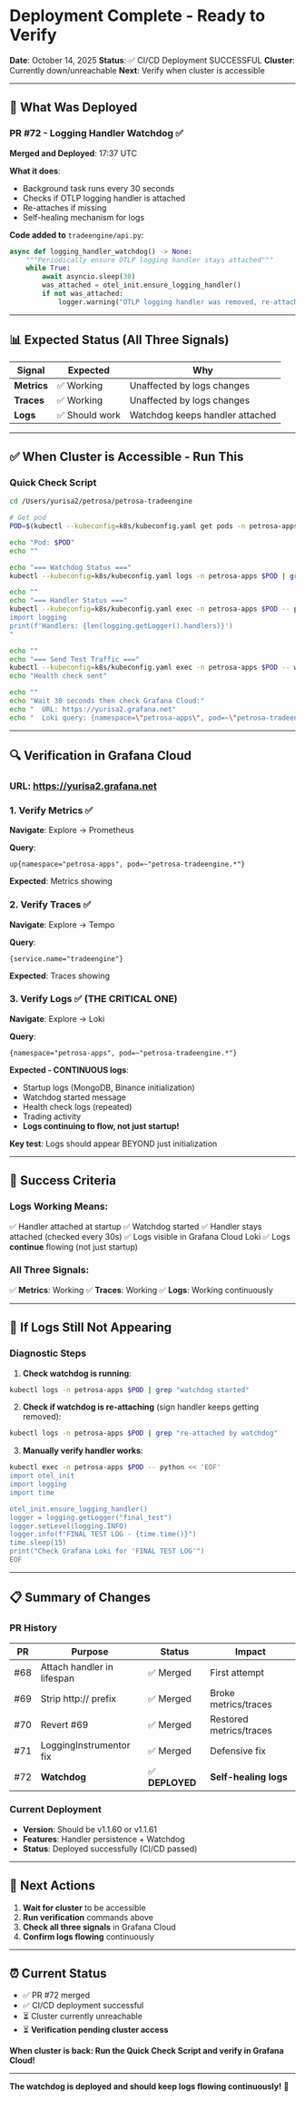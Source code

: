 # Deployment Complete - Ready to Verify

**Date**: October 14, 2025
**Status**: ✅ CI/CD Deployment SUCCESSFUL
**Cluster**: Currently down/unreachable
**Next**: Verify when cluster is accessible

---

## 🎯 What Was Deployed

### PR #72 - Logging Handler Watchdog ✅
**Merged and Deployed**: 17:37 UTC

**What it does**:
- Background task runs every 30 seconds
- Checks if OTLP logging handler is attached
- Re-attaches if missing
- Self-healing mechanism for logs

**Code added to** `tradeengine/api.py`:
```python
async def logging_handler_watchdog() -> None:
    """Periodically ensure OTLP logging handler stays attached"""
    while True:
        await asyncio.sleep(30)
        was_attached = otel_init.ensure_logging_handler()
        if not was_attached:
            logger.warning("OTLP logging handler was removed, re-attached by watchdog")
```

---

## 📊 Expected Status (All Three Signals)

| Signal | Expected | Why |
|--------|----------|-----|
| **Metrics** | ✅ Working | Unaffected by logs changes |
| **Traces** | ✅ Working | Unaffected by logs changes |
| **Logs** | ✅ Should work | Watchdog keeps handler attached |

---

## ✅ When Cluster is Accessible - Run This

### Quick Check Script

```bash
cd /Users/yurisa2/petrosa/petrosa-tradeengine

# Get pod
POD=$(kubectl --kubeconfig=k8s/kubeconfig.yaml get pods -n petrosa-apps -l app=petrosa-tradeengine -o jsonpath='{.items[0].metadata.name}')

echo "Pod: $POD"
echo ""

echo "=== Watchdog Status ==="
kubectl --kubeconfig=k8s/kubeconfig.yaml logs -n petrosa-apps $POD | grep -E "watchdog started|re-attached by watchdog"

echo ""
echo "=== Handler Status ==="
kubectl --kubeconfig=k8s/kubeconfig.yaml exec -n petrosa-apps $POD -- python -c "
import logging
print(f'Handlers: {len(logging.getLogger().handlers)}')
"

echo ""
echo "=== Send Test Traffic ==="
kubectl --kubeconfig=k8s/kubeconfig.yaml exec -n petrosa-apps $POD -- wget -q -O- http://localhost:8000/health > /dev/null
echo "Health check sent"

echo ""
echo "Wait 30 seconds then check Grafana Cloud:"
echo "  URL: https://yurisa2.grafana.net"
echo "  Loki query: {namespace=\"petrosa-apps\", pod=~\"petrosa-tradeengine.*\"}"
```

---

## 🔍 Verification in Grafana Cloud

### URL: https://yurisa2.grafana.net

### 1. Verify Metrics ✅
**Navigate**: Explore → Prometheus

**Query**:
```promql
up{namespace="petrosa-apps", pod=~"petrosa-tradeengine.*"}
```

**Expected**: Metrics showing

### 2. Verify Traces ✅
**Navigate**: Explore → Tempo

**Query**:
```traceql
{service.name="tradeengine"}
```

**Expected**: Traces showing

### 3. Verify Logs ✅ (THE CRITICAL ONE)
**Navigate**: Explore → Loki

**Query**:
```logql
{namespace="petrosa-apps", pod=~"petrosa-tradeengine.*"}
```

**Expected - CONTINUOUS logs**:
- Startup logs (MongoDB, Binance initialization)
- Watchdog started message
- Health check logs (repeated)
- Trading activity
- **Logs continuing to flow, not just startup!**

**Key test**: Logs should appear BEYOND just initialization

---

## 🎊 Success Criteria

### Logs Working Means:
✅ Handler attached at startup
✅ Watchdog started
✅ Handler stays attached (checked every 30s)
✅ Logs visible in Grafana Cloud Loki
✅ Logs **continue** flowing (not just startup)

### All Three Signals:
✅ **Metrics**: Working
✅ **Traces**: Working
✅ **Logs**: Working continuously

---

## 🔧 If Logs Still Not Appearing

### Diagnostic Steps

1. **Check watchdog is running**:
```bash
kubectl logs -n petrosa-apps $POD | grep "watchdog started"
```

2. **Check if watchdog is re-attaching** (sign handler keeps getting removed):
```bash
kubectl logs -n petrosa-apps $POD | grep "re-attached by watchdog"
```

3. **Manually verify handler works**:
```bash
kubectl exec -n petrosa-apps $POD -- python << 'EOF'
import otel_init
import logging
import time

otel_init.ensure_logging_handler()
logger = logging.getLogger("final_test")
logger.setLevel(logging.INFO)
logger.info(f"FINAL TEST LOG - {time.time()}")
time.sleep(15)
print("Check Grafana Loki for 'FINAL TEST LOG'")
EOF
```

---

## 📋 Summary of Changes

### PR History
| PR | Purpose | Status | Impact |
|----|---------|--------|--------|
| #68 | Attach handler in lifespan | ✅ Merged | First attempt |
| #69 | Strip http:// prefix | ✅ Merged | Broke metrics/traces |
| #70 | Revert #69 | ✅ Merged | Restored metrics/traces |
| #71 | LoggingInstrumentor fix | ✅ Merged | Defensive fix |
| #72 | **Watchdog** | ✅ **DEPLOYED** | **Self-healing logs** |

### Current Deployment
- **Version**: Should be v1.1.60 or v1.1.61
- **Features**: Handler persistence + Watchdog
- **Status**: Deployed successfully (CI/CD passed)

---

## 🚀 Next Actions

1. **Wait for cluster** to be accessible
2. **Run verification** commands above
3. **Check all three signals** in Grafana Cloud
4. **Confirm logs flowing** continuously

---

## ⏰ Current Status

- ✅ PR #72 merged
- ✅ CI/CD deployment successful
- ⏳ Cluster currently unreachable
- ⏳ **Verification pending cluster access**

**When cluster is back: Run the Quick Check Script and verify in Grafana Cloud!**

---

**The watchdog is deployed and should keep logs flowing continuously!** 🚀
